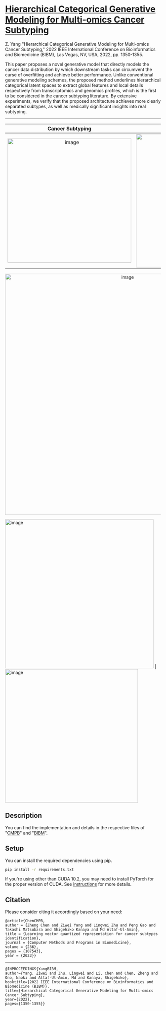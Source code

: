 
# [Hierarchical Categorical Generative Modeling for Multi-omics Cancer Subtyping](https://ieeexplore.ieee.org/document/9994928)

Z. Yang "Hierarchical Categorical Generative Modeling for Multi-omics Cancer Subtyping," 2022 IEEE International Conference on Bioinformatics and Biomedicine (BIBM), Las Vegas, NV, USA, 2022, pp. 1350-1355.

This paper proposes a novel generative model that directly models the cancer data distribution by which downstream tasks can circumvent the curse of overfitting and achieve better performance. Unlike conventional generative modeling schemes, the proposed method underlines hierarchical categorical latent spaces to extract global features and local details respectively from transcriptomics and genomics profiles, which is the first to be considered in the cancer subtyping literature. By extensive experiments, we verify that the proposed architecture achieves more clearly separated subtypes, as well as medically significant insights into real subtyping.

---------------------------------------------------------------------------------------------------------------------

Cancer Subtyping            |  System Overview
:-------------------------:|:-------------------------:
<img width="400" alt="image" src="https://github.com/chenzRG/Subtype_VQ/assets/125750017/5ab34887-02c5-4d98-8f23-f80c19202587">  | <img width="430" alt="image" src="https://github.com/chenzRG/Subtype_VQ/assets/125750017/e2f4fc41-9dc1-4af8-8947-ec012b8e805e">

<p align="center">
<img width="777" alt="image" src="https://github.com/chenzRG/Subtype_VQ/assets/125750017/338d3b1c-6109-4b2c-83f1-bce380aee13c">
</p>

<img width="480" alt="image" src="https://github.com/chenzRG/Subtype_VQ/assets/125750017/9247172c-9e79-4ca2-b397-0cb3deac8eb6">  | <img width="430" alt="image" src="https://github.com/chenzRG/Subtype_VQ/assets/125750017/2c4442da-228f-40d6-98a2-5b81f383b803">



## Description

You can find the implementation and details in the respective files of "[CMPB](https://github.com/chenzRG/Subtype_VQ/tree/main/CMPB)" and "[BIBM](https://github.com/chenzRG/Subtype_VQ/tree/main/BIBM22)".



## Setup

You can install the required dependencies using pip.

```bash
pip install -r requirements.txt
```

If you're using other than CUDA 10.2, you may need to install PyTorch for the proper version of CUDA. See [instructions](https://pytorch.org/get-started/locally/) for more details.



## Citation
Please consider citing it accordingly based on your need:

    @article{ChenCMPB,
    author = {Zheng Chen and Ziwei Yang and Lingwei Zhu and Peng Gao and Takashi Matsubara and Shigehiko Kanaya and Md Altaf-Ul-Amin},
    title = {Learning vector quantized representation for cancer subtypes identification},
    journal = {Computer Methods and Programs in Biomedicine},
    volume = {236},
    pages = {107543},
    year = {2023}}

---

    @INPROCEEDINGS{YangBIBM,
    author={Yang, Ziwei and Zhu, Lingwei and Li, Chen and Chen, Zheng and Ono, Naoki and Altaf-Ul-Amin, Md and Kanaya, Shigehiko},
    booktitle={2022 IEEE International Conference on Bioinformatics and Biomedicine (BIBM)}, 
    title={Hierarchical Categorical Generative Modeling for Multi-omics Cancer Subtyping}, 
    year={2022},
    pages={1350-1355}}







